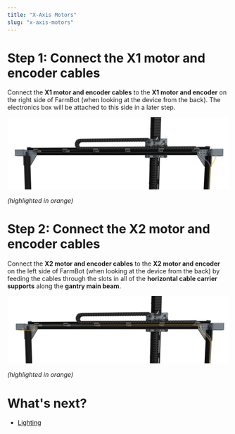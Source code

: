 ```yaml
---
title: "X-Axis Motors"
slug: "x-axis-motors"
---
```



# Step 1: Connect the X1 motor and encoder cables

Connect the **X1 motor and encoder cables** to the **X1 motor and encoder** on the right side of FarmBot (when looking at the device from the back). The electronics box will be attached to this side in a later step.

![x1 motor cable from back](_images/x1_motor_cable_from_back.png)

_(highlighted in orange)_



# Step 2: Connect the X2 motor and encoder cables

Connect the **X2 motor and encoder cables** to the **X2 motor and encoder** on the left side of FarmBot (when looking at the device from the back) by feeding the cables through the slots in all of the **horizontal cable carrier supports** along the **gantry main beam**.

![x2 motor cable from back](_images/x2_motor_cable_from_back.png)

_(highlighted in orange)_


# What's next?

 * [Lighting](lighting.md)
